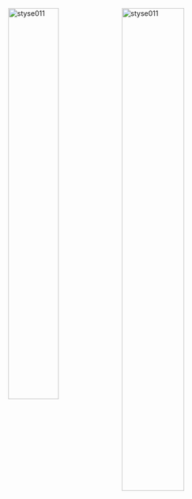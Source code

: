 
<div>
  <img width="45%" align="left" src="https://github-readme-stats.vercel.app/api/top-langs?username=sty011&show_icons=true&locale=en&layout=compact" alt="styse011" />
  <img width="50%"  src="https://github-readme-streak-stats.herokuapp.com/?user=sty011&" alt="styse011" />
</div>
